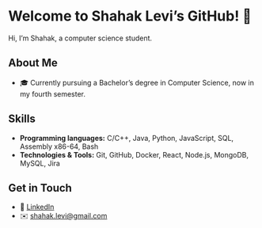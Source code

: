 # Welcome to Shahak Levi’s GitHub! 👋

Hi, I’m Shahak, a computer science student.

## About Me

* 🎓 Currently pursuing a Bachelor’s degree in Computer Science, now in my fourth semester.

## Skills

* **Programming languages:** C/C++, Java, Python, JavaScript, SQL, Assembly x86-64, Bash
* **Technologies & Tools:** Git, GitHub, Docker, React, Node.js, MongoDB, MySQL, Jira

## Get in Touch

* 🔗 [LinkedIn](www.linkedin.com/in/shahak-levi)
* ✉️ [shahak.levi@gmail.com](mailto:shahak34@gmail.com)
